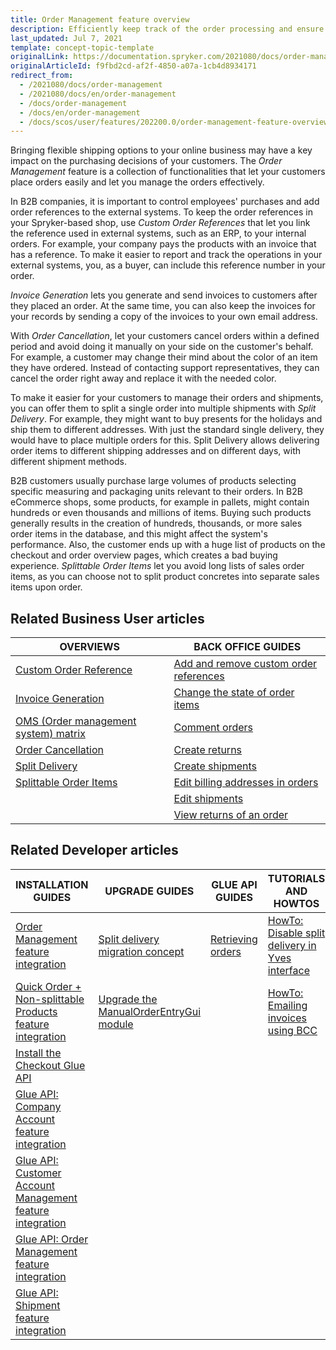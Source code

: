 ```yaml
---
title: Order Management feature overview
description: Efficiently keep track of the order processing and ensure quick fulfillment. With the Order Management, you can keep your order processing running smoothly.
last_updated: Jul 7, 2021
template: concept-topic-template
originalLink: https://documentation.spryker.com/2021080/docs/order-management
originalArticleId: f9fbd2cd-af2f-4850-a07a-1cb4d8934171
redirect_from:
  - /2021080/docs/order-management
  - /2021080/docs/en/order-management
  - /docs/order-management
  - /docs/en/order-management
  - /docs/scos/user/features/202200.0/order-management-feature-overview/order-management-feature-overview.html
---
```


Bringing flexible shipping options to your online business may have a key impact on the purchasing decisions of your customers. The *Order Management* feature is a collection of functionalities that let your customers place orders easily and let you manage the orders effectively.

In B2B companies, it is important to control employees' purchases and add order references to the external systems. To keep the order references in your Spryker-based shop, use *Custom Order References* that let you link the reference used in external systems, such as an ERP, to your internal orders. For example, your company pays the products with an invoice that has a reference. To make it easier to report and track the operations in your external systems, you, as a buyer, can include this reference number in your order.

*Invoice Generation* lets you generate and send invoices to customers after they placed an order. At the same time, you can also keep the invoices for your records by sending a copy of the invoices to your own email address.

With *Order Cancellation*, let your customers cancel orders within a defined period and avoid doing it manually on your side on the customer's behalf. For example, a customer may change their mind about the color of an item they have ordered. Instead of contacting support representatives, they can cancel the order right away and replace it with the needed color.  

To make it easier for your customers to manage their orders and shipments, you can offer them to split a single order into multiple shipments with *Split Delivery*. For example, they might want to buy presents for the holidays and ship them to different addresses. With just the standard single delivery, they would have to place multiple orders for this. Split Delivery allows delivering order items to different shipping addresses and on different days, with different shipment methods.

B2B customers usually purchase large volumes of products selecting specific measuring and packaging units relevant to their orders. In B2B eCommerce shops, some products, for example in pallets, might contain hundreds or even thousands and millions of items. Buying such products generally results in the creation of hundreds, thousands, or more sales order items in the database, and this might affect the system's performance. Also, the customer ends up with a huge list of products on the checkout and order overview pages, which creates a bad buying experience. *Splittable Order Items* let you avoid long lists of sales order items, as you can choose not to split product concretes into separate sales items upon order.

## Related Business User articles

| OVERVIEWS | BACK OFFICE GUIDES |
|---| - |
| [Custom Order Reference](/docs/pbc/all/order-management-system/{{page.version}}/order-management-feature-overview/custom-order-reference-overview.html) | [Add and remove custom order references](/docs/pbc/all/order-management-system/{{page.version}}/manage-in-the-back-office/orders/add-and-remove-custom-order-references.html) |
| [Invoice Generation](/docs/pbc/all/order-management-system/{{page.version}}/order-management-feature-overview/invoice-generation-overview.html)  |  [Change the state of order items](/docs/pbc/all/order-management-system/{{page.version}}/manage-in-the-back-office/orders/change-the-state-of-order-items.html) | |
| [OMS (Order management system) matrix](/docs/pbc/all/order-management-system/{{page.version}}/order-management-feature-overview/oms-order-management-system-matrix.html) | [Comment orders](/docs/pbc/all/order-management-system/{{page.version}}/manage-in-the-back-office/orders/comment-orders.html) |
| [Order Cancellation](/docs/pbc/all/order-management-system/{{page.version}}/order-management-feature-overview/order-cancellation-overview.html)   | [Create returns](/docs/pbc/all/order-management-system/{{page.version}}/manage-in-the-back-office/orders/create-returns.html) |
| [Split Delivery](/docs/scos/user/features/{{page.version}}/order-management-feature-overview/split-delivery-overview.html)   | [Create shipments](/docs/pbc/all/order-management-system/{{page.version}}/manage-in-the-back-office/orders/create-shipments.html) |
| [Splittable Order Items](/docs/pbc/all/order-management-system/{{page.version}}/order-management-feature-overview/splittable-order-items-overview.html)   | [Edit billing addresses in orders](/docs/pbc/all/order-management-system/{{page.version}}/manage-in-the-back-office/orders/edit-billing-addresses-in-orders.html) |
| | [Edit shipments](/docs/pbc/all/order-management-system/{{page.version}}/manage-in-the-back-office/orders/edit-shipments.html) |
| | [View returns of an order](/docs/pbc/all/order-management-system/{{page.version}}/manage-in-the-back-office/orders/view-returns-of-an-order.html) |


## Related Developer articles

| INSTALLATION GUIDES | UPGRADE GUIDES| GLUE API GUIDES | TUTORIALS AND HOWTOS | REFERENCES |
|---|---|---|---|---|
| [Order Management feature integration](/docs/pbc/all/order-management-system/{{page.version}}/install-and-upgrade/install-the-order-management-feature.html) | [Split delivery migration concept](/docs/pbc/all/order-management-system/{{page.version}}/install-and-upgrade/split-delivery-migration-concept.html) | [Retrieving orders](/docs/scos/dev/glue-api-guides/{{page.version}}/retrieving-orders.html) | [HowTo: Disable split delivery in Yves interface](/docs/pbc/all/order-management-system/{{page.version}}/disable-split-delivery-on-the-storefront.html) | [Sales module: reference information](/docs/pbc/all/order-management-system/{{page.version}}/domain-model-and-relationships/sales-module-reference-information.html) |
| [Quick Order + Non-splittable Products feature integration](/docs/pbc/all/cart-and-checkout/{{page.version}}/install-and-upgrade/install-features/install-the-quick-add-to-cart-non-splittable-products-feature.html) | [Upgrade the ManualOrderEntryGui module](/docs/pbc/all/order-management-system/{{page.version}}/install-and-upgrade/upgrade-the-manualorderentrygui-module.html) |  | [HowTo: Emailing invoices using BCC](/docs/scos/dev/tutorials-and-howtos/howtos/feature-howtos/howto-emailing-invoices-using-bcc.html) | [Custom order reference- module relations](/docs/pbc/all/order-management-system/{{page.version}}/domain-model-and-relationships/custom-order-reference-module-relations.html) |
| [Install the Checkout Glue API](/docs/scos/dev/feature-integration-guides/{{page.version}}/glue-api/glue-api-checkout-feature-integration.html) |  |  |  |  |
|[ Glue API: Company Account feature integration](/docs/scos/dev/feature-integration-guides/{{page.version}}/glue-api/glue-api-company-account-feature-integration.html) |  |  |  |  |
| [Glue API: Customer Account Management feature integration](/docs/scos/dev/feature-integration-guides/{{page.version}}/glue-api/glue-api-customer-account-management-feature-integration.html) |  |  |  |  |
| [Glue API: Order Management feature integration](/docs/pbc/all/order-management-system/{{page.version}}/install-and-upgrade/install-the-order-management-glue-api.html) |  |  |  |  |
| [Glue API: Shipment feature integration](/docs/pbc/all/carrier-management/{{site.version}}/install-and-upgrade/install-the-shipment-feature.html) |  |  |  |  |
